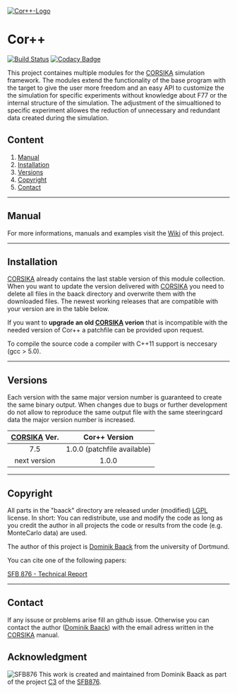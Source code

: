 [![Cor++-Logo](https://raw.githubusercontent.com/wiki/tudo-astroparticlephysics/Cor-PlusPlus/images/GitHub_CORR_Logo.png)](https://github.com/tudo-astroparticlephysics/Cor-PlusPlus/wiki)
# Cor++

[![Build Status](https://travis-ci.org/tudo-astroparticlephysics/Cor-PlusPlus.svg?branch=master)](https://travis-ci.org/tudo-astroparticlephysics/Cor-PlusPlus) [![Codacy Badge](https://api.codacy.com/project/badge/Grade/7fbe8beefb06494b8fab3ee0498ebb2f)](https://www.codacy.com/app/rangarik_91/Cor-PlusPlus?utm_source=github.com&amp;utm_medium=referral&amp;utm_content=tudo-astroparticlephysics/Cor-PlusPlus&amp;utm_campaign=Badge_Grade)

This project containes multiple modules for the [CORSIKA](https://www.ikp.kit.edu/corsika/) simulation framework. The modules extend the functionality of the base program with the target to give the user more freedom and an easy API to customize the the simulation for specific experiments without knowledge about F77 or the internal structure of the simulation. The adjustment of the simualtioned to specific experiment allowes the reduction of unnecessary and redundant data created during the simulation.

## Content
1. [Manual](#manual)
2. [Installation](#installation)
3. [Versions](#versions)
4. [Copyright](#copyright)
5. [Contact](#contact)


- - -

## Manual
For more informations, manuals and examples visit the [Wiki](https://github.com/tudo-astroparticlephysics/Cor-PlusPlus/wiki) of this project. 

- - - 
## Installation
[CORSIKA](https://www.ikp.kit.edu/corsika/) already contains the last stable version of this module collection. When you want to update the version delivered with [CORSIKA](https://www.ikp.kit.edu/corsika/) you need to delete all files in the baack directory and overwrite them with the downloaded files. The newest working releases that are compatible with your version are in the table below. 

If you want to **upgrade an old [CORSIKA](https://www.ikp.kit.edu/corsika/) verion** that is incompatible with the needed version of Cor++ a patchfile can be provided upon request.

To compile the source code a compiler with C++11 support is neccesary (gcc > 5.0).

- - -

## Versions
Each version with the same major version number is guaranteed to create the same binary output. When changes due to bugs or further development do not allow to reproduce the same output file with the same steeringcard data the major version number is increased.

| [CORSIKA](https://www.ikp.kit.edu/corsika/) Ver. | Cor++ Version | 
|:------------:|:---------------------------:|
| 7.5          |  1.0.0 (patchfile available)  |
| next version |  1.0.0                        |
 


---

## Copyright
All parts in the "baack" directory are released under (modified) [LGPL](https://www.gnu.org/licenses/lgpl-3.0.html) license. 
In short: You can redistribute, use and modify the code as long as you credit the author in all projects the code or results from the code (e.g. MonteCarlo data) are used.

The author of this project is [Dominik Baack](http://app.tu-dortmund.de/cms/de/Lehrstuhl-E5b/mitarbeiter/wiss/Baack-Dominik.html) from the university of Dortmund.

You can cite one of the following papers:

[SFB 876 - Technical Report](http://sfb876.tu-dortmund.de/auto?self=%24Publication_es3rppdg5c)

- - -
## Contact
If any issuse or problems arise fill an github issue. Otherwise you can contact the author ([Dominik Baack](http://app.tu-dortmund.de/cms/de/Lehrstuhl-E5b/mitarbeiter/wiss/Baack-Dominik.html)) with the email adress written in the [CORSIKA](https://www.ikp.kit.edu/corsika/) manual.


## Acknowledgment
![SFB876](https://raw.githubusercontent.com/wiki/tudo-astroparticlephysics/Cor-PlusPlus/images/sfb876.png)
This work is created and maintained from Dominik Baack as part of the project [C3](http://sfb876.tu-dortmund.de/SPP/sfb876-c3.html) of the [SFB876](http://sfb876.tu-dortmund.de/index.html).
